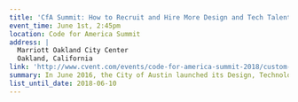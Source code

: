 ```yaml
---
title: 'CfA Summit: How to Recruit and Hire More Design and Tech Talent'
event_time: June 1st, 2:45pm
location: Code for America Summit
address: |
  Marriott Oakland City Center
  Oakland, California
link: 'http://www.cvent.com/events/code-for-america-summit-2018/custom-37-e12d85b157b94d69b80d8911cc641d36.aspx'
summary: In June 2016, the City of Austin launched its Design, Technology, and Innovation Fellows program to bring design and technology experts from the private sector to serve tours of duty as city employees. Join two of the founders of Austin’s program as they share practical next steps for improving your recruiting and hiring processes.
list_until_date: 2018-06-10
---
```

